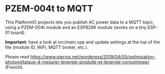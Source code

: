 # PZEM-004t to MQTT

This PlatformIO projects lets you publish AC power data  to a MQTT topic, using a PZEM-004t module and an ESP8266 module (works on a tiny ESP-01 board).

**Important**: have a look at src/main.cpp and update settings at the top of the file (module ID, WiFi, MQTT broker, etc.).

Please read https://www.pierrox.net/wordpress/2019/04/05/optimisation-photovoltaique-4-mesurer-lenergie-produite-et-lenergie-consommee/ (French).